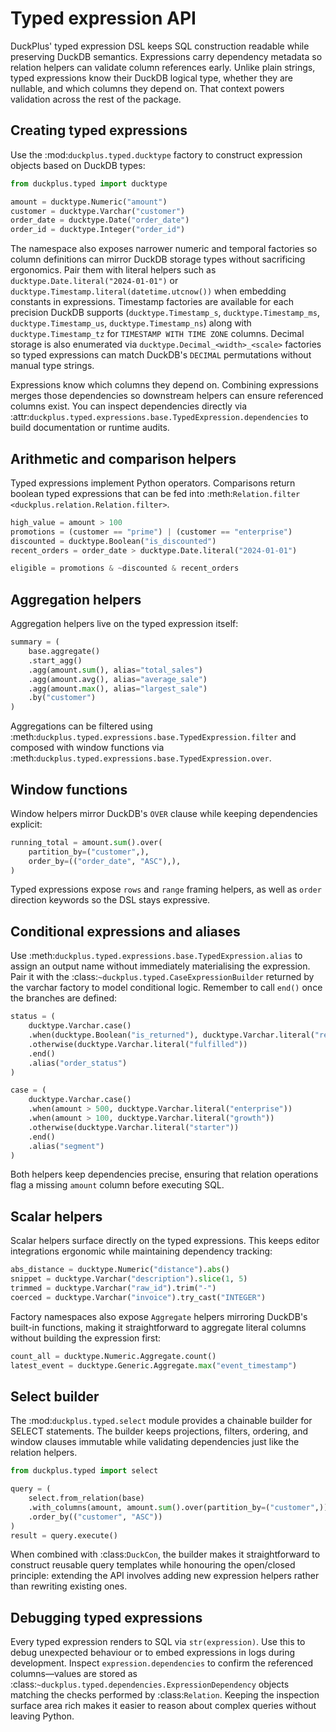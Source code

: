 # Typed expression API

DuckPlus' typed expression DSL keeps SQL construction readable while preserving
DuckDB semantics. Expressions carry dependency metadata so relation helpers can
validate column references early. Unlike plain strings, typed expressions know
their DuckDB logical type, whether they are nullable, and which columns they
depend on. That context powers validation across the rest of the package.

## Creating typed expressions

Use the :mod:`duckplus.typed.ducktype` factory to construct expression objects
based on DuckDB types:

```python
from duckplus.typed import ducktype

amount = ducktype.Numeric("amount")
customer = ducktype.Varchar("customer")
order_date = ducktype.Date("order_date")
order_id = ducktype.Integer("order_id")
```

The namespace also exposes narrower numeric and temporal factories so column
definitions can mirror DuckDB storage types without sacrificing ergonomics.
Pair them with literal helpers such as ``ducktype.Date.literal("2024-01-01")``
or ``ducktype.Timestamp.literal(datetime.utcnow())`` when embedding constants in
expressions. Timestamp factories are available for each precision DuckDB
supports (``ducktype.Timestamp_s``, ``ducktype.Timestamp_ms``,
``ducktype.Timestamp_us``, ``ducktype.Timestamp_ns``) along with
``ducktype.Timestamp_tz`` for ``TIMESTAMP WITH TIME ZONE`` columns. Decimal
storage is also enumerated via ``ducktype.Decimal_<width>_<scale>`` factories so
typed expressions can match DuckDB's ``DECIMAL`` permutations without manual
type strings.

Expressions know which columns they depend on. Combining expressions merges
those dependencies so downstream helpers can ensure referenced columns exist.
You can inspect dependencies directly via
:attr:`duckplus.typed.expressions.base.TypedExpression.dependencies` to build
documentation or runtime audits.

## Arithmetic and comparison helpers

Typed expressions implement Python operators. Comparisons return boolean typed
expressions that can be fed into :meth:`Relation.filter
<duckplus.relation.Relation.filter>`.

```python
high_value = amount > 100
promotions = (customer == "prime") | (customer == "enterprise")
discounted = ducktype.Boolean("is_discounted")
recent_orders = order_date > ducktype.Date.literal("2024-01-01")

eligible = promotions & ~discounted & recent_orders
```

## Aggregation helpers

Aggregation helpers live on the typed expression itself:

```python
summary = (
    base.aggregate()
    .start_agg()
    .agg(amount.sum(), alias="total_sales")
    .agg(amount.avg(), alias="average_sale")
    .agg(amount.max(), alias="largest_sale")
    .by("customer")
)
```

Aggregations can be filtered using :meth:`duckplus.typed.expressions.base.TypedExpression.filter` and
composed with window functions via :meth:`duckplus.typed.expressions.base.TypedExpression.over`.

## Window functions

Window helpers mirror DuckDB's ``OVER`` clause while keeping dependencies
explicit:

```python
running_total = amount.sum().over(
    partition_by=("customer",),
    order_by=(("order_date", "ASC"),),
)
```

Typed expressions expose ``rows`` and ``range`` framing helpers, as well as
``order`` direction keywords so the DSL stays expressive.

## Conditional expressions and aliases

Use :meth:`duckplus.typed.expressions.base.TypedExpression.alias` to assign an
output name without immediately materialising the expression. Pair it with the
:class:`~duckplus.typed.CaseExpressionBuilder` returned by the varchar factory
to model conditional logic. Remember to call ``end()`` once the branches are
defined:

```python
status = (
    ducktype.Varchar.case()
    .when(ducktype.Boolean("is_returned"), ducktype.Varchar.literal("returned"))
    .otherwise(ducktype.Varchar.literal("fulfilled"))
    .end()
    .alias("order_status")
)

case = (
    ducktype.Varchar.case()
    .when(amount > 500, ducktype.Varchar.literal("enterprise"))
    .when(amount > 100, ducktype.Varchar.literal("growth"))
    .otherwise(ducktype.Varchar.literal("starter"))
    .end()
    .alias("segment")
)
```

Both helpers keep dependencies precise, ensuring that relation operations flag a
missing ``amount`` column before executing SQL.

## Scalar helpers

Scalar helpers surface directly on the typed expressions. This keeps editor
integrations ergonomic while maintaining dependency tracking:

```python
abs_distance = ducktype.Numeric("distance").abs()
snippet = ducktype.Varchar("description").slice(1, 5)
trimmed = ducktype.Varchar("raw_id").trim("-")
coerced = ducktype.Varchar("invoice").try_cast("INTEGER")
```

Factory namespaces also expose ``Aggregate`` helpers mirroring DuckDB's built-in
functions, making it straightforward to aggregate literal columns without
building the expression first:

```python
count_all = ducktype.Numeric.Aggregate.count()
latest_event = ducktype.Generic.Aggregate.max("event_timestamp")
```

## Select builder

The :mod:`duckplus.typed.select` module provides a chainable builder for SELECT
statements. The builder keeps projections, filters, ordering, and window clauses
immutable while validating dependencies just like the relation helpers.

```python
from duckplus.typed import select

query = (
    select.from_relation(base)
    .with_columns(amount, amount.sum().over(partition_by=("customer",)))
    .order_by(("customer", "ASC"))
)
result = query.execute()
```

When combined with :class:`DuckCon`, the builder makes it straightforward to
construct reusable query templates while honouring the open/closed principle:
extending the API involves adding new expression helpers rather than rewriting
existing ones.

## Debugging typed expressions

Every typed expression renders to SQL via ``str(expression)``. Use this to debug
unexpected behaviour or to embed expressions in logs during development. Inspect
``expression.dependencies`` to confirm the referenced columns—values are stored
as :class:`~duckplus.typed.dependencies.ExpressionDependency` objects matching
the checks performed by :class:`Relation`. Keeping the inspection surface area
rich makes it easier to reason about complex queries without leaving Python.
